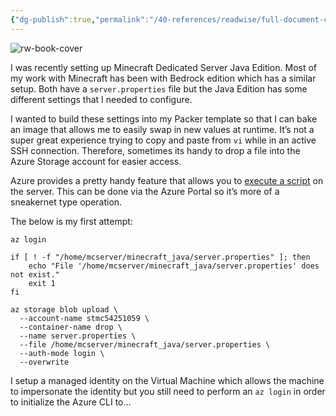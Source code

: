 ```yaml
---
{"dg-publish":true,"permalink":"/40-references/readwise/full-document-contents/quick-drop-deluxe-snag-config-files-to-parameterize-and-include-in-your-packer-templates/","tags":["rw/articles"]}
---
```


![rw-book-cover](https://cdn-images-1.medium.com/proxy/1*TGH72Nnw24QL3iV9IOm4VA.png)

I was recently setting up Minecraft Dedicated Server Java Edition. Most of my work with Minecraft has been with Bedrock edition which has a similar setup. Both have a `server.properties` file but the Java Edition has some different settings that I needed to configure.

I wanted to build these settings into my Packer template so that I can bake an image that allows me to easily swap in new values at runtime. It’s not a super great experience trying to copy and paste from `vi` while in an active SSH connection. Therefore, sometimes its handy to drop a file into the Azure Storage account for easier access.

Azure provides a pretty handy feature that allows you to [execute a script](https://learn.microsoft.com/en-us/azure/virtual-machines/windows/run-command) on the server. This can be done via the Azure Portal so it’s more of a sneakernet type operation.

The below is my first attempt:

```
az login  
  
if [ ! -f "/home/mcserver/minecraft_java/server.properties" ]; then  
    echo "File '/home/mcserver/minecraft_java/server.properties' does not exist."  
    exit 1  
fi  
  
az storage blob upload \  
  --account-name stmc54251059 \  
  --container-name drop \  
  --name server.properties \  
  --file /home/mcserver/minecraft_java/server.properties \  
  --auth-mode login \  
  --overwrite
```

I setup a managed identity on the Virtual Machine which allows the machine to impersonate the identity but you still need to perform an `az login` in order to initialize the Azure CLI to…
